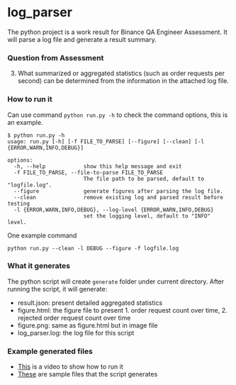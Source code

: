 # log_parser
The python project is a work result for Binance QA Engineer Assessment. It will parse a log file and generate a result summary.


### Question from Assessment
3. What summarized or aggregated statistics (such as order requests per second) can be determined from
the information in the attached log file.

### How to run it
Can use command `python run.py -h` to check the command options, this is an example.
```
$ python run.py -h
usage: run.py [-h] [-f FILE_TO_PARSE] [--figure] [--clean] [-l {ERROR,WARN,INFO,DEBUG}]

options:
  -h, --help            show this help message and exit
  -f FILE_TO_PARSE, --file-to-parse FILE_TO_PARSE
                        The file path to be parsed, default to "logfile.log".
  --figure              generate figures after parsing the log file.
  --clean               remove existing log and parsed result before testing
  -l {ERROR,WARN,INFO,DEBUG}, --log-level {ERROR,WARN,INFO,DEBUG}
                        set the logging level, default to "INFO" level.

```
One example command
```
python run.py --clean -l DEBUG --figure -f logfile.log
```

### What it generates
The python script will create `generate` folder under current directory. After running the script, it will generate:
- result.json: present detailed aggregated statistics
- figure.html: the figure file to present 1. order request count over time, 2. rejected order request count over time
- figure.png: same as figure.html but in image file
- log_parser.log: the log file for this script

### Example generated files
- [This](https://mega.nz/file/U2lBUaSY#Yck7HsY8Z46ib8AUP_IRg7i_R3zJd6QOoSaVR5Q-5K8) is a video to show how to run it
- [These](https://mega.nz/folder/539wnLiK#sOkxUrS9XQ_jXwX5fUVT3A) are sample files that the script generates

